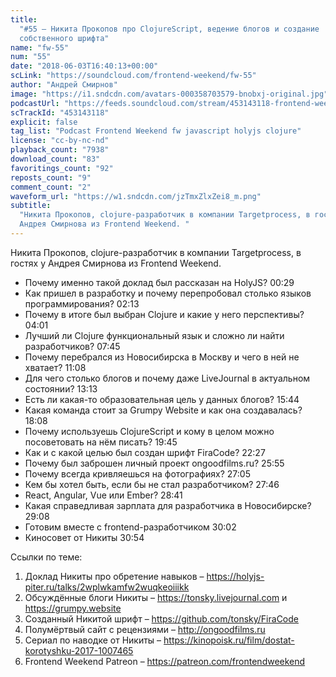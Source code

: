 ```yaml
---
title:
  "#55 – Никита Прокопов про ClojureScript, ведение блогов и создание
  собственного шрифта"
name: "fw-55"
num: "55"
date: "2018-06-03T16:40:13+00:00"
scLink: "https://soundcloud.com/frontend-weekend/fw-55"
author: "Андрей Смирнов"
image: "https://i1.sndcdn.com/avatars-000358703579-bnobxj-original.jpg"
podcastUrl: "https://feeds.soundcloud.com/stream/453143118-frontend-weekend-fw-55.m4a"
scTrackId: "453143118"
explicit: false
tag_list: "Podcast Frontend Weekend fw javascript holyjs clojure"
license: "cc-by-nc-nd"
playback_count: "7938"
download_count: "83"
favoritings_count: "92"
reposts_count: "9"
comment_count: "2"
waveform_url: "https://w1.sndcdn.com/jzTmxZlxZei8_m.png"
subtitle:
  "Никита Прокопов, clojure-разработчик в компании Targetprocess, в гостях у
  Андрея Смирнова из Frontend Weekend. "
---
```


Никита Прокопов, clojure-разработчик в компании Targetprocess, в гостях у Андрея
Смирнова из Frontend Weekend.

- Почему именно такой доклад был рассказан на HolyJS?
  <timecode sec="29">00:29</timecode>
- Как пришел в разработку и почему перепробовал столько языков программирования?
  <timecode sec="133">02:13</timecode>
- Почему в итоге был выбран Clojure и какие у него перспективы?
  <timecode sec="241">04:01</timecode>
- Лучший ли Clojure функциональный язык и сложно ли найти разработчиков?
  <timecode sec="465">07:45</timecode>
- Почему перебрался из Новосибирска в Москву и чего в ней не хватает?
  <timecode sec="668">11:08</timecode>
- Для чего столько блогов и почему даже LiveJournal в актуальном состоянии?
  <timecode sec="793">13:13</timecode>
- Есть ли какая-то образовательная цель у данных блогов?
  <timecode sec="944">15:44</timecode>
- Какая команда стоит за Grumpy Website и как она создавалась?
  <timecode sec="1088">18:08</timecode>
- Почему используешь ClojureScript и кому в целом можно посоветовать на нём
  писать? <timecode sec="1185">19:45</timecode>
- Как и с какой целью был создан шрифт FiraCode?
  <timecode sec="1347">22:27</timecode>
- Почему был заброшен личный проект ongoodfilms.ru?
  <timecode sec="1555">25:55</timecode>
- Почему всегда кривляешься на фотографиях?
  <timecode sec="1625">27:05</timecode>
- Кем бы хотел быть, если бы не стал разработчиком?
  <timecode sec="1666">27:46</timecode>
- React, Angular, Vue или Ember? <timecode sec="1721">28:41</timecode>
- Какая справедливая зарплата для разработчика в Новосибирске?
  <timecode sec="1748">29:08</timecode>
- Готовим вместе с frontend-разработчиком <timecode sec="1802">30:02</timecode>
- Киносовет от Никиты <timecode sec="1854">30:54</timecode>

Ссылки по теме:

1. Доклад Никиты про обретение навыков –
   <https://holyjs-piter.ru/talks/2wplwkamfw2wuqkeoiiikk>
2. Обсуждённые блоги Никиты – <https://tonsky.livejournal.com> и
   <https://grumpy.website>
3. Созданный Никитой шрифт – <https://github.com/tonsky/FiraCode>
4. Полумёртвый сайт с рецензиями – <http://ongoodfilms.ru>
5. Сериал по наводке от Никиты –
   <https://kinopoisk.ru/film/dostat-korotyshku-2017-1007465>
6. Frontend Weekend Patreon – <https://patreon.com/frontendweekend>
